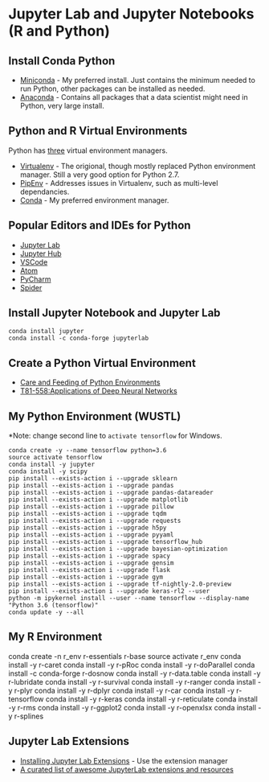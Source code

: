 # Jupyter Lab and Jupyter Notebooks (R and Python)

## Install Conda Python

* [Miniconda](https://docs.conda.io/en/latest/miniconda.html) - My preferred install.  Just contains the minimum needed to run Python, other packages can be installed as needed.
* [Anaconda](https://www.anaconda.com/distribution/) - Contains all packages that a data scientist might need in Python, very large install.

## Python and R Virtual Environments

Python has [three](https://medium.com/@krishnaregmi/pipenv-vs-virtualenv-vs-conda-environment-3dde3f6869ed) virtual environment managers.

* [Virtualenv](https://docs.python.org/3/tutorial/venv.html) - The origional, though mostly replaced Python environment manager. Still a very good option for Python 2.7.
* [PipEnv](https://github.com/pypa/pipenv) - Addresses issues in Virtualenv, such as multi-level dependancies. 
* [Conda](https://www.heatonresearch.com/2018/01/01/python-care-feeding.html) - My preferred environment manager. 

## Popular Editors and IDEs for Python

* [Jupyter Lab](https://jupyterlab.readthedocs.io/en/stable/)
* [Jupyter Hub](https://jupyter.org/)
* [VSCode](https://code.visualstudio.com/)
* [Atom](https://atom.io/)
* [PyCharm](https://code.visualstudio.com/)
* [Spider](https://www.spyder-ide.org/)

## Install Jupyter Notebook and Jupyter Lab

```
conda install jupyter
conda install -c conda-forge jupyterlab
```

## Create a Python Virtual Environment

* [Care and Feeding of Python Environments](https://www.heatonresearch.com/2018/01/01/python-care-feeding.html)
* [T81-558:Applications of Deep Neural Networks](https://github.com/jeffheaton/t81_558_deep_learning/blob/master/t81_558_class_01_1_overview.ipynb)

## My Python Environment (WUSTL)

*Note: change second line to ```activate tensorflow``` for Windows.

```
conda create -y --name tensorflow python=3.6
source activate tensorflow
conda install -y jupyter
conda install -y scipy
pip install --exists-action i --upgrade sklearn
pip install --exists-action i --upgrade pandas
pip install --exists-action i --upgrade pandas-datareader
pip install --exists-action i --upgrade matplotlib
pip install --exists-action i --upgrade pillow
pip install --exists-action i --upgrade tqdm
pip install --exists-action i --upgrade requests
pip install --exists-action i --upgrade h5py
pip install --exists-action i --upgrade pyyaml
pip install --exists-action i --upgrade tensorflow_hub
pip install --exists-action i --upgrade bayesian-optimization
pip install --exists-action i --upgrade spacy
pip install --exists-action i --upgrade gensim
pip install --exists-action i --upgrade flask
pip install --exists-action i --upgrade gym
pip install --exists-action i --upgrade tf-nightly-2.0-preview
pip install --exists-action i --upgrade keras-rl2 --user
python -m ipykernel install --user --name tensorflow --display-name "Python 3.6 (tensorflow)"
conda update -y --all
```

## My R Environment

conda create -n r_env r-essentials r-base
source activate r_env
conda install -y r-caret
conda install -y r-pRoc
conda install -y r-doParallel
conda install -c conda-forge r-dosnow
conda install -y r-data.table
conda install -y r-lubridate
conda install -y r-survival
conda install -y r-ranger
conda install -y r-plyr
conda install -y r-dplyr
conda install -y r-car
conda install -y r-tensorflow
conda install -y r-keras
conda install -y r-reticulate
conda install -y r-rms
conda install -y r-ggplot2
conda install -y r-openxlsx
conda install -y r-splines

## Jupyter Lab Extensions

* [Installing Jupyter Lab Extensions](https://jupyterlab.readthedocs.io/en/stable/user/extensions.html) - Use the extension manager
* [A curated list of awesome JupyterLab extensions and resources](https://github.com/mauhai/awesome-jupyterlab)